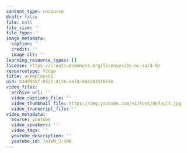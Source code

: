 ```yaml
---
content_type: resource
draft: false
file: null
file_size: ''
file_type: ''
image_metadata:
  caption: ''
  credit: ''
  image-alt: ''
learning_resource_types: []
license: https://creativecommons.org/licenses/by-nc-sa/4.0/
resourcetype: Video
title: unemployed2
uid: 83d9965f-8527-417b-ae14-84a2b15f057e
video_files:
  archive_url: ''
  video_captions_file: ''
  video_thumbnail_file: https://img.youtube.com/vi/test/default.jpg
  video_transcript_file: ''
video_metadata:
  source: youtube
  video_speakers: ''
  video_tags: ''
  youtube_description: ''
  youtube_id: TxIwM_2-SM0
---
```

